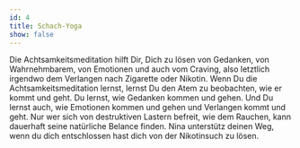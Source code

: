 ```yaml
---
id: 4
title: Schach-Yoga
show: false
---
```

Die Achtsamkeitsmeditation hilft Dir, Dich zu lösen von Gedanken, von Wahrnehmbarem,
von Emotionen und auch vom Craving, also letztlich irgendwo dem Verlangen nach
Zigarette oder Nikotin. Wenn Du die Achtsamkeitsmeditation lernst, lernst Du den Atem
zu beobachten, wie er kommt und geht. Du lernst, wie Gedanken kommen und gehen. Und Du
lernst auch, wie Emotionen kommen und gehen und Verlangen kommt und geht. Nur wer sich
von destruktiven Lastern befreit, wie dem Rauchen, kann dauerhaft seine natürliche
Belance finden. Nina unterstütz deinen Weg, wenn du dich entschlossen hast dich von
der Nikotinsuch zu lösen.
